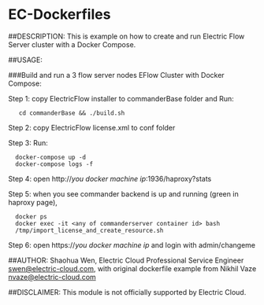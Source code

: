 # EC-Dockerfiles
##DESCRIPTION:
This is example on how to create and run Electric Flow Server cluster with a  Docker Compose.

##USAGE:

###Build and run a 3 flow server nodes EFlow Cluster with Docker Compose:

Step 1: copy ElectricFlow installer to commanderBase folder and Run:

```
   cd commanderBase && ./build.sh
```

Step 2: copy ElectricFlow license.xml to conf folder

Step 3: Run:

```
  docker-compose up -d
  docker-compose logs -f
```

Step 4: open http://_you docker machine ip_:1936/haproxy?stats

Step 5: when you see commander backend is up and running (green in haproxy page), 
```
  docker ps
  docker exec -it <any of commanderserver container id> bash
  /tmp/import_license_and_create_resource.sh
```

Step 6: open https://_you docker machine ip_ and login with admin/changeme


##AUTHOR:
Shaohua Wen, Electric Cloud Professional Service Engineer swen@electric-cloud.com, with original dockerfile example from Nikhil Vaze <nvaze@electric-cloud.com>


##DISCLAIMER:
This module is not officially supported by Electric Cloud.
